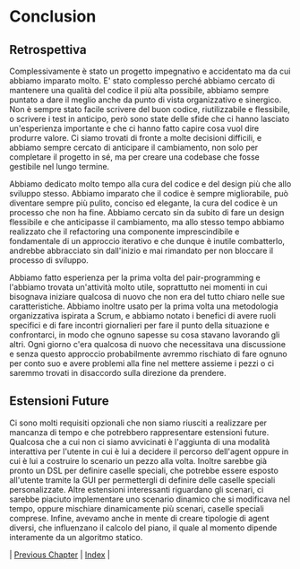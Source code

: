 # Conclusion

## Retrospettiva
Complessivamente è stato un progetto impegnativo e accidentato ma da cui abbiamo imparato molto. E' stato complesso perché abbiamo cercato di mantenere una qualità del codice il più alta possibile, abbiamo sempre puntato a dare il meglio anche da punto di vista organizzativo e sinergico. Non è sempre stato facile scrivere del buon codice, riutilizzabile e flessibile, o scrivere i test in anticipo, però sono state delle sfide che ci hanno lasciato un'esperienza importante e che ci hanno fatto capire cosa vuol dire produrre valore. Ci siamo trovati di fronte a molte decisioni difficili, e abbiamo sempre cercato di anticipare il cambiamento, non solo per completare il progetto in sé, ma per creare una codebase che fosse gestibile nel lungo termine.

Abbiamo dedicato molto tempo alla cura del codice e del design più che allo sviluppo stesso. Abbiamo imparato che il codice è sempre migliorabile, può diventare sempre più pulito, conciso ed elegante, la cura del codice è un processo che non ha fine. Abbiamo cercato sin da subito di fare un design flessibile e che anticipasse il cambiamento, ma allo stesso tempo abbiamo realizzato che il refactoring una componente imprescindibile e fondamentale di un approccio iterativo e che dunque è inutile combatterlo, andrebbe abbracciato sin dall'inizio e mai rimandato per non bloccare il processo di sviluppo.

Abbiamo fatto esperienza per la prima volta del pair-programming e l'abbiamo trovata un'attività molto utile, soprattutto nei momenti in cui bisognava iniziare qualcosa di nuovo che non era del tutto chiaro nelle sue caratteristiche. Abbiamo inoltre usato per la prima volta una metodologia organizzativa ispirata a Scrum, e abbiamo notato i benefici di avere ruoli specifici e di fare incontri giornalieri per fare il punto della situazione e confrontarci, in modo che ognuno sapesse su cosa stavano lavorando gli altri. Ogni giorno c'era qualcosa di nuovo che necessitava una discussione e senza questo approccio probabilmente avremmo rischiato di fare ognuno per conto suo e avere problemi alla fine nel mettere assieme i pezzi o ci saremmo trovati in disaccordo sulla direzione da prendere.

## Estensioni Future
Ci sono molti requisiti opzionali che non siamo riusciti a realizzare per mancanza di tempo e che potrebbero rappresentare estensioni future. Qualcosa che a cui non ci siamo avvicinati è l'aggiunta di una modalità interattiva per l'utente in cui è lui a decidere il percorso dell'agent oppure in cui è lui a costruire lo scenario un pezzo alla volta. Inoltre sarebbe già pronto un DSL per definire caselle speciali, che potrebbe essere esposto all'utente tramite la GUI per permettergli di definire delle caselle speciali personalizzate. 
Altre estensioni interessanti riguardano gli scenari, ci sarebbe piaciuto implementare uno scenario dinamico che si modificava nel tempo, oppure mischiare dinamicamente più scenari, caselle speciali comprese. 
Infine, avevamo anche in mente di creare tipologie di agent diversi, che influenzano il calcolo del piano, il quale al momento dipende interamente da un algoritmo statico.

| [Previous Chapter](../8-process/index.md) | [Index](../index.md) |